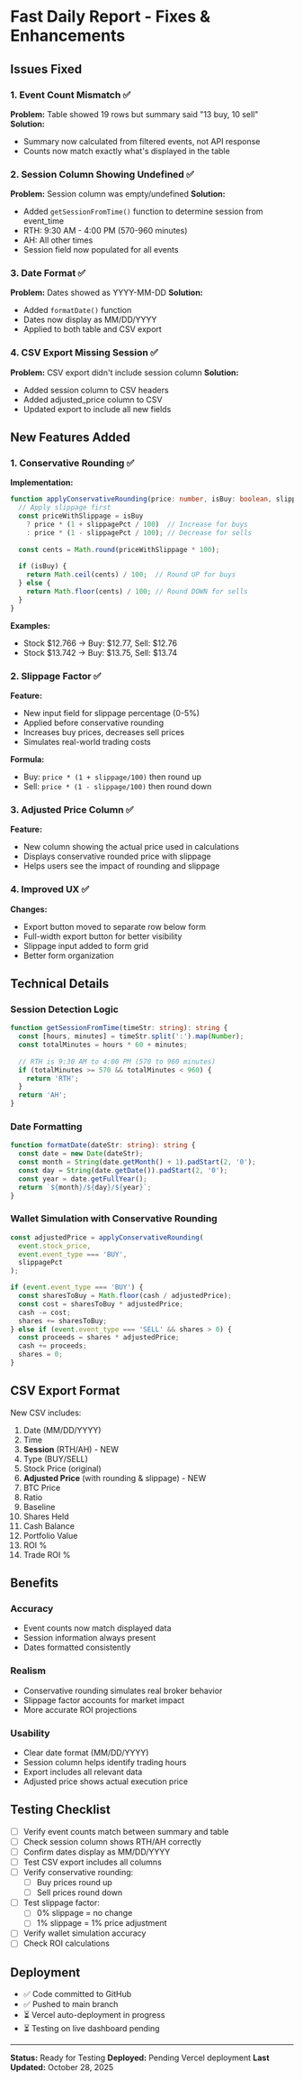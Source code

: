 # Fast Daily Report - Fixes & Enhancements

## Issues Fixed

### 1. Event Count Mismatch ✅
**Problem:** Table showed 19 rows but summary said "13 buy, 10 sell"
**Solution:** 
- Summary now calculated from filtered events, not API response
- Counts now match exactly what's displayed in the table

### 2. Session Column Showing Undefined ✅
**Problem:** Session column was empty/undefined
**Solution:**
- Added `getSessionFromTime()` function to determine session from event_time
- RTH: 9:30 AM - 4:00 PM (570-960 minutes)
- AH: All other times
- Session field now populated for all events

### 3. Date Format ✅
**Problem:** Dates showed as YYYY-MM-DD
**Solution:**
- Added `formatDate()` function
- Dates now display as MM/DD/YYYY
- Applied to both table and CSV export

### 4. CSV Export Missing Session ✅
**Problem:** CSV export didn't include session column
**Solution:**
- Added session column to CSV headers
- Added adjusted_price column to CSV
- Updated export to include all new fields

## New Features Added

### 1. Conservative Rounding ✅
**Implementation:**
```typescript
function applyConservativeRounding(price: number, isBuy: boolean, slippagePct: number) {
  // Apply slippage first
  const priceWithSlippage = isBuy 
    ? price * (1 + slippagePct / 100)  // Increase for buys
    : price * (1 - slippagePct / 100); // Decrease for sells
  
  const cents = Math.round(priceWithSlippage * 100);
  
  if (isBuy) {
    return Math.ceil(cents) / 100;  // Round UP for buys
  } else {
    return Math.floor(cents) / 100; // Round DOWN for sells
  }
}
```

**Examples:**
- Stock $12.766 → Buy: $12.77, Sell: $12.76
- Stock $13.742 → Buy: $13.75, Sell: $13.74

### 2. Slippage Factor ✅
**Feature:**
- New input field for slippage percentage (0-5%)
- Applied before conservative rounding
- Increases buy prices, decreases sell prices
- Simulates real-world trading costs

**Formula:**
- Buy: `price * (1 + slippage/100)` then round up
- Sell: `price * (1 - slippage/100)` then round down

### 3. Adjusted Price Column ✅
**Feature:**
- New column showing the actual price used in calculations
- Displays conservative rounded price with slippage
- Helps users see the impact of rounding and slippage

### 4. Improved UX ✅
**Changes:**
- Export button moved to separate row below form
- Full-width export button for better visibility
- Slippage input added to form grid
- Better form organization

## Technical Details

### Session Detection Logic
```typescript
function getSessionFromTime(timeStr: string): string {
  const [hours, minutes] = timeStr.split(':').map(Number);
  const totalMinutes = hours * 60 + minutes;
  
  // RTH is 9:30 AM to 4:00 PM (570 to 960 minutes)
  if (totalMinutes >= 570 && totalMinutes < 960) {
    return 'RTH';
  }
  return 'AH';
}
```

### Date Formatting
```typescript
function formatDate(dateStr: string): string {
  const date = new Date(dateStr);
  const month = String(date.getMonth() + 1).padStart(2, '0');
  const day = String(date.getDate()).padStart(2, '0');
  const year = date.getFullYear();
  return `${month}/${day}/${year}`;
}
```

### Wallet Simulation with Conservative Rounding
```typescript
const adjustedPrice = applyConservativeRounding(
  event.stock_price, 
  event.event_type === 'BUY',
  slippagePct
);

if (event.event_type === 'BUY') {
  const sharesToBuy = Math.floor(cash / adjustedPrice);
  const cost = sharesToBuy * adjustedPrice;
  cash -= cost;
  shares += sharesToBuy;
} else if (event.event_type === 'SELL' && shares > 0) {
  const proceeds = shares * adjustedPrice;
  cash += proceeds;
  shares = 0;
}
```

## CSV Export Format

New CSV includes:
1. Date (MM/DD/YYYY)
2. Time
3. **Session** (RTH/AH) - NEW
4. Type (BUY/SELL)
5. Stock Price (original)
6. **Adjusted Price** (with rounding & slippage) - NEW
7. BTC Price
8. Ratio
9. Baseline
10. Shares Held
11. Cash Balance
12. Portfolio Value
13. ROI %
14. Trade ROI %

## Benefits

### Accuracy
- Event counts now match displayed data
- Session information always present
- Dates formatted consistently

### Realism
- Conservative rounding simulates real broker behavior
- Slippage factor accounts for market impact
- More accurate ROI projections

### Usability
- Clear date format (MM/DD/YYYY)
- Session column helps identify trading hours
- Export includes all relevant data
- Adjusted price shows actual execution price

## Testing Checklist

- [ ] Verify event counts match between summary and table
- [ ] Check session column shows RTH/AH correctly
- [ ] Confirm dates display as MM/DD/YYYY
- [ ] Test CSV export includes all columns
- [ ] Verify conservative rounding:
  - [ ] Buy prices round up
  - [ ] Sell prices round down
- [ ] Test slippage factor:
  - [ ] 0% slippage = no change
  - [ ] 1% slippage = 1% price adjustment
- [ ] Verify wallet simulation accuracy
- [ ] Check ROI calculations

## Deployment

- ✅ Code committed to GitHub
- ✅ Pushed to main branch
- ⏳ Vercel auto-deployment in progress
- ⏳ Testing on live dashboard pending

---

**Status:** Ready for Testing
**Deployed:** Pending Vercel deployment
**Last Updated:** October 28, 2025